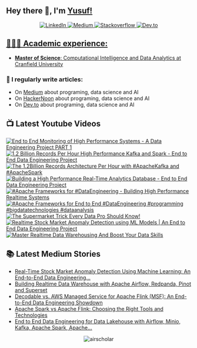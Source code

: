 ## Hey there 👋, I'm [Yusuf!](https://github.com/airscholar/)

<center>
<a href="https://www.linkedin.com/in/yusuf-ganiyu-b90140107/?locale=en_US" target="_blank">
    <img src="https://img.shields.io/badge/linkedin-%230077B5.svg?&style=for-the-badge&logo=linkedin&logoColor=white&color=071A2C" alt="LinkedIn"/>
  </a>
 <a href="https://medium.com/@yusuf.ganiyu" target="_blank">
    <img src="https://img.shields.io/badge/medium-%2312100E.svg?&style=for-the-badge&logo=medium&logoColor=white&color=071A2C" alt="Medium"/>
  </a>
  <a href="https://stackoverflow.com/users/6070546/yusuf-ganiyu" target="_blank">
    <img src="https://img.shields.io/badge/stackoverflow-%2312100E.svg?&style=for-the-badge&logo=stackoverflow&logoColor=white&color=071A2C" alt="Stackoverflow"/>
  </a>
  <a href="https://dev.to/airscholar" target="_blank">
    <img src="https://img.shields.io/badge/dev.to-%2312100E.svg?&style=for-the-badge&logo=dev.to&logoColor=white&color=071A2C" alt="Dev.to"/>
</center>

## 👨🏻‍🎓 Academic experience:
  - **Master of Science**: Computational Intelligence and Data Analytics at [Cranfield University](https://www.cranfield.ac.uk/courses/taught/computational-intelligence-for-data-analytics)

### 📝 I regularly write articles:
  - On [Medium](https://medium.com/@yusuf.ganiyu) about programing, data science and AI
  - On [HackerNoon](https://hackernoon.com/u/airscholar) about programing, data science and AI
  - On [Dev.to](https://dev.to/airscholar) about programing, data science and AI

## 📺 Latest Youtube Videos
<!-- BEGIN YOUTUBE-CARDS -->
[![End to End Monitoring of High Performance Systems - A Data Engineering Project PART 1](https://ytcards.demolab.com/?id=I2K6uCpxL8E&title=End+to+End+Monitoring+of+High+Performance+Systems+-+A+Data+Engineering+Project+PART+1&lang=en&timestamp=1735894970&background_color=%230d1117&title_color=%23ffffff&stats_color=%23dedede&max_title_lines=1&width=250&border_radius=5 "End to End Monitoring of High Performance Systems - A Data Engineering Project PART 1")](https://www.youtube.com/watch?v=I2K6uCpxL8E)
[![1.2 Billion Records Per Hour High Performance Kafka and Spark - End to End Data Engineering Project](https://ytcards.demolab.com/?id=d6AFh31fO7Y&title=1.2+Billion+Records+Per+Hour+High+Performance+Kafka+and+Spark+-+End+to+End+Data+Engineering+Project&lang=en&timestamp=1733234024&background_color=%230d1117&title_color=%23ffffff&stats_color=%23dedede&max_title_lines=1&width=250&border_radius=5 "1.2 Billion Records Per Hour High Performance Kafka and Spark - End to End Data Engineering Project")](https://www.youtube.com/watch?v=d6AFh31fO7Y)
[![The 1.2Billion Records Architecture Per Hour with #ApacheKafka and #ApacheSpark](https://ytcards.demolab.com/?id=TpPvZCKM8Jo&title=The+1.2Billion+Records+Architecture+Per+Hour+with+%23ApacheKafka+and+%23ApacheSpark&lang=en&timestamp=1732991110&background_color=%230d1117&title_color=%23ffffff&stats_color=%23dedede&max_title_lines=1&width=250&border_radius=5 "The 1.2Billion Records Architecture Per Hour with #ApacheKafka and #ApacheSpark")](https://www.youtube.com/watch?v=TpPvZCKM8Jo)
[![Building a High Performance Real-Time Analytics Database - End to End Data Engineering Project](https://ytcards.demolab.com/?id=irOSzOQbUMk&title=Building+a+High+Performance+Real-Time+Analytics+Database+-+End+to+End+Data+Engineering+Project&lang=en&timestamp=1730809842&background_color=%230d1117&title_color=%23ffffff&stats_color=%23dedede&max_title_lines=1&width=250&border_radius=5 "Building a High Performance Real-Time Analytics Database - End to End Data Engineering Project")](https://www.youtube.com/watch?v=irOSzOQbUMk)
[![#Apache Frameworks for #DataEngineering - Building High Performance Realtime Systems](https://ytcards.demolab.com/?id=ECf0xCSas3o&title=%23Apache+Frameworks+for+%23DataEngineering+-+Building+High+Performance+Realtime+Systems&lang=en&timestamp=1730793608&background_color=%230d1117&title_color=%23ffffff&stats_color=%23dedede&max_title_lines=1&width=250&border_radius=5 "#Apache Frameworks for #DataEngineering - Building High Performance Realtime Systems")](https://www.youtube.com/watch?v=ECf0xCSas3o)
[![#Apache Frameworks for End to End #DataEngineering #programming #bigdatatechnologies #dataanalysis](https://ytcards.demolab.com/?id=dEQCR-4ZOUE&title=%23Apache+Frameworks+for+End+to+End+%23DataEngineering+%23programming+%23bigdatatechnologies+%23dataanalysis&lang=en&timestamp=1730640762&background_color=%230d1117&title_color=%23ffffff&stats_color=%23dedede&max_title_lines=1&width=250&border_radius=5 "#Apache Frameworks for End to End #DataEngineering #programming #bigdatatechnologies #dataanalysis")](https://www.youtube.com/watch?v=dEQCR-4ZOUE)
[![The Supermarket Trick Every Data Pro Should Know!](https://ytcards.demolab.com/?id=Xg9YfNMdjsQ&title=The+Supermarket+Trick+Every+Data+Pro+Should+Know%21&lang=en&timestamp=1727896643&background_color=%230d1117&title_color=%23ffffff&stats_color=%23dedede&max_title_lines=1&width=250&border_radius=5 "The Supermarket Trick Every Data Pro Should Know!")](https://www.youtube.com/watch?v=Xg9YfNMdjsQ)
[![Realtime Stock Market Anomaly Detection using ML Models | An End to End Data Engineering Project](https://ytcards.demolab.com/?id=RUfVVOhihEA&title=Realtime+Stock+Market+Anomaly+Detection+using+ML+Models+%7C+An+End+to+End+Data+Engineering+Project&lang=en&timestamp=1727866826&background_color=%230d1117&title_color=%23ffffff&stats_color=%23dedede&max_title_lines=1&width=250&border_radius=5 "Realtime Stock Market Anomaly Detection using ML Models | An End to End Data Engineering Project")](https://www.youtube.com/watch?v=RUfVVOhihEA)
[![Master Realtime Data Warehousing And Boost Your Data Skills](https://ytcards.demolab.com/?id=yiGuP4YnOdk&title=Master+Realtime+Data+Warehousing+And+Boost+Your+Data+Skills&lang=en&timestamp=1727806426&background_color=%230d1117&title_color=%23ffffff&stats_color=%23dedede&max_title_lines=1&width=250&border_radius=5 "Master Realtime Data Warehousing And Boost Your Data Skills")](https://www.youtube.com/watch?v=yiGuP4YnOdk)
<!-- END YOUTUBE-CARDS -->

## 📚 Latest Medium Stories
<!-- MEDIUM-STORY-LIST:START -->
- [Real-Time Stock Market Anomaly Detection Using Machine Learning: An End-to-End Data Engineering…](https://python.plainenglish.io/real-time-stock-market-anomaly-detection-using-machine-learning-an-end-to-end-data-engineering-3a7b83aeefa3?source=rss-e88756b73479------2)
- [Building Realtime Data Warehouse with Apache Airflow, Redpanda, Pinot and Superset](https://python.plainenglish.io/building-realtime-data-warehouse-with-apache-airflow-redpanda-pinot-and-superset-9eb2f9fbb76c?source=rss-e88756b73479------2)
- [Decodable vs. AWS Managed Service for Apache Flink &lpar;MSF&rpar;: An End-to-End Data Engineering Showdown](https://medium.com/towards-data-engineering/decodable-vs-aws-managed-service-for-apache-flink-msf-an-end-to-end-data-engineering-showdown-628ecf0428a8?source=rss-e88756b73479------2)
- [Apache Spark vs Apache Flink: Choosing the Right Tools and Technologies](https://medium.com/@yusuf.ganiyu/apache-spark-vs-apache-flink-choosing-the-right-tools-and-technologies-965d5caa9495?source=rss-e88756b73479------2)
- [End to End Data Engineering for Data Lakehouse with Airflow, Minio, Kafka, Apache Spark, Apache…](https://medium.com/towards-data-engineering/end-to-end-data-engineering-for-data-lakehouse-with-airflow-minio-kafka-apache-spark-apache-f30065f81683?source=rss-e88756b73479------2)
<!-- MEDIUM-STORY-LIST:END -->
<p align="center"><img src="https://komarev.com/ghpvc/?username=airscholar&label=Profile%20views&color=0e75b6&style=flat" alt="airscholar" /></p>
